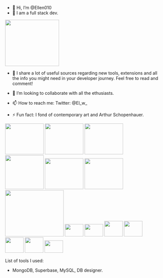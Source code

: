 - 👋 Hi, I’m @Ellen010
- 👀 I am a full stack dev.
  
<img src="https://cdn.dribbble.com/users/510724/screenshots/5751670/media/17e0042a98e1b9a0ac2daa8ab078bfa6.gif" height="150" width="175">

- 🎢 I share a lot of useful sources regarding new tools, extensions and all the info you might need in your developer journey. Feel free to read and comment!

- 💞️ I’m looking to collaborate with all the ethusiasts.
- 📫 How to reach me: Twitter: @El_w_
- ⚡ Fun fact: I fond of contemporary art and Arthur Schopenhauer.
  
<img src="https://github.com/Ellen010/Ellen010/assets/157579304/77b1893a-e2dc-41be-89f6-ecd6179e9efc" height="100" width="125" />
<img src="https://github.com/Ellen010/Ellen010/assets/157579304/01432990-b76b-4fae-9079-37e029cb5e59" height="100" width="125" />
<img src="https://github.com/user-attachments/assets/7f321349-c1ae-4f9f-9d06-26e4b3a54866" height="100" width="125" />
<img src="https://github.com/user-attachments/assets/530d094f-6e2a-4090-8e5a-f7a6ef5101bd" height="110" width="125" />
<img src="https://github.com/user-attachments/assets/68222e5e-e141-4f23-9c96-a06620736fdd" height="100" width="125" />
<img src="https://github.com/Ellen010/Ellen010/assets/157579304/c0e3db7f-c6ba-4df0-ad63-b572406d6650" height="100" width="125" />
<img src="https://github.com/Ellen010/Ellen010/assets/157579304/0422e464-c68f-48a8-9354-568c158acf72" height="150" width="190" />
<img src="https://github.com/Ellen010/Ellen010/assets/157579304/aed1c30a-ff45-42f5-b0c4-a8eba021c14d" height="40" width="60" />
<img src="https://github.com/Ellen010/Ellen010/assets/157579304/d22a7f2e-6086-498c-9904-4140a578808d" height="40" width="60" />
<img src="https://github.com/Ellen010/Ellen010/assets/157579304/cfc05d2d-8c27-4c3e-b7da-4eb6199a64c8" height="50" width="60" />
<img src="https://github.com/user-attachments/assets/89a777c3-819b-4a20-9924-22fb63091db6" height="50" width="60" />
<img src="https://github.com/user-attachments/assets/4da05105-61b5-4e32-8016-1efccb60537d" height="50" width="60" />
<img src="https://github.com/user-attachments/assets/a0eb02f2-8447-4778-8ceb-33b2d5602251" height="50" width="60" />
<img src="https://github.com/user-attachments/assets/0c542f51-40ed-4601-a470-5f90f6c01e67" height="40" width="60" />






List of tools I used:
- MongoDB, Superbase, MySQL, DB designer.
  
<!---
Ellen010/Ellen010 is a ✨ special ✨ repository because its `README.md` (this file) appears on your GitHub profile.
You can click the Preview link to take a look at your changes.
--->

